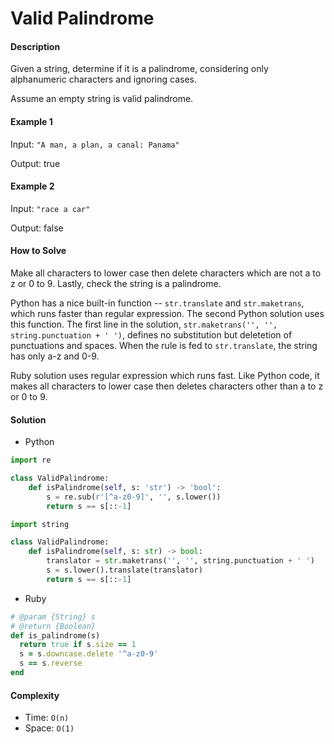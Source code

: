 # Valid Palindrome

#### Description

Given a string, determine if it is a palindrome, considering only alphanumeric characters and ignoring cases.

Assume an empty string is valid palindrome.

#### Example 1
Input: `"A man, a plan, a canal: Panama"`

Output: true

#### Example 2
Input: `"race a car"`

Output: false

#### How to Solve

Make all characters to lower case then delete characters which are not a to z or 0 to 9. Lastly, check the string is a palindrome.

Python has a nice built-in function -- `str.translate` and `str.maketrans`, which runs faster than regular expression.
The second Python solution uses this function.
The first line in the solution, `str.maketrans('', '', string.punctuation + ' ')`, defines no substitution but deletetion of punctuations and spaces. When the rule is fed to `str.translate`, the string has only a-z and 0-9.

Ruby solution uses regular expression which runs fast.
Like Python code, it makes all characters to lower case then deletes characters other than a to z or 0 to 9.

#### Solution
- Python

```python
import re

class ValidPalindrome:
    def isPalindrome(self, s: 'str') -> 'bool':
        s = re.sub(r'[^a-z0-9]', '', s.lower())
        return s == s[::-1]
```

```python
import string

class ValidPalindrome:
    def isPalindrome(self, s: str) -> bool:
        translator = str.maketrans('', '', string.punctuation + ' ')
        s = s.lower().translate(translator)
        return s == s[::-1]
```

- Ruby

```ruby
# @param {String} s
# @return {Boolean}
def is_palindrome(s)
  return true if s.size == 1
  s = s.downcase.delete '^a-z0-9'
  s == s.reverse
end
```

#### Complexity
- Time: `O(n)`
- Space: `O(1)`
